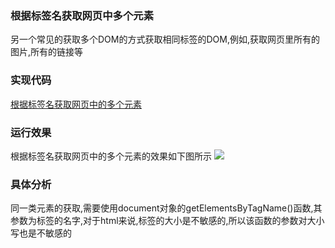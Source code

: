 ### 根据标签名获取网页中多个元素
另一个常见的获取多个DOM的方式获取相同标签的DOM,例如,获取网页里所有的图片,所有的链接等

### 实现代码

[根据标签名获取网页中的多个元素](根据标签名获取网页中的多个元素.html)

### 运行效果
根据标签名获取网页中的多个元素的效果如下图所示
![](http://i.imgur.com/Gz7ErYq.gif)

### 具体分析
同一类元素的获取,需要使用document对象的getElementsByTagName()函数,其参数为标签的名字,对于html来说,标签的大小是不敏感的,所以该函数的参数对大小写也是不敏感的

